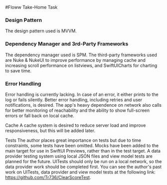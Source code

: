 #Floww Take-Home Task

### Design Pattern
The design pattern used is MVVM.

### Dependency Manager and 3rd-Party Frameworks
The dependency manager used is SPM. The third-party frameworks used are Nuke & NukeUI to improve performance by managing cache and increasing scroll performance on listviews, and SwiftUICharts for charting to save time.

### Error Handling
Error handling is currently lacking. In case of an error, it either prints to the log or fails silently. Better error handling, including retries and user notifications, is desired. The app's heavy dependence on network also calls for better monitoring of reachability and the ability to show full-screen errors or fall back on local cache.

Cache
A cache system is desired to reduce server load and improve responsiveness, but this will be added later.

Tests
The author places great importance on tests but due to time constraints, some tests have been omitted. Mocks have been added to the main target for use in SwiftUI Previews, rather than in the test target. A data provider testing system using local JSON files and view model tests are planned for the future. UITests should only be run on a local network, so the data provider work should be completed first. You can see the author's past work on UITests, data provider and view model tests at the following link: https://github.com/Tr736/ClearScoreTest.
